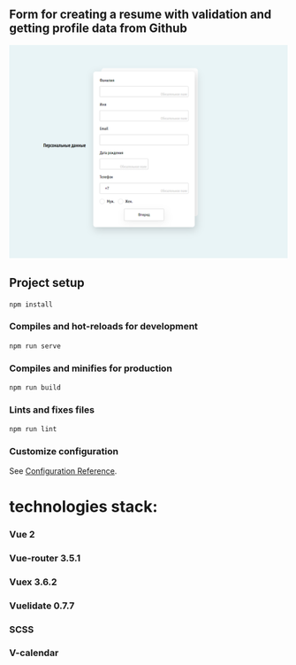 ## Form for creating a resume with validation and getting profile data from Github
![alt text](/src/assets/img/screen.png)

## Project setup
```
npm install
```

### Compiles and hot-reloads for development
```
npm run serve
```

### Compiles and minifies for production
```
npm run build
```

### Lints and fixes files
```
npm run lint
```

### Customize configuration
See [Configuration Reference](https://cli.vuejs.org/config/).

# technologies stack:
### Vue 2
### Vue-router 3.5.1
### Vuex 3.6.2
### Vuelidate 0.7.7
### SCSS
### V-calendar



